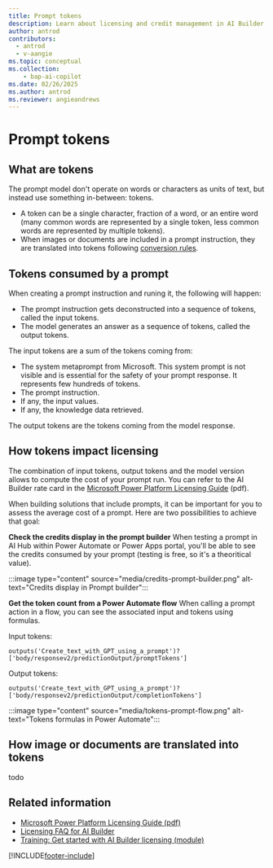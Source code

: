 ```yaml
---
title: Prompt tokens
description: Learn about licensing and credit management in AI Builder.
author: antrod
contributors:
  - antrod
  - v-aangie
ms.topic: conceptual
ms.collection: 
    - bap-ai-copilot
ms.date: 02/26/2025
ms.author: antrod
ms.reviewer: angieandrews
---
```


# Prompt tokens
## What are tokens
The prompt model don't operate on words or characters as units of text, but instead use something in-between: tokens.
- A token can be a single character, fraction of a word, or an entire word (many common words are represented by a single token, less common words are represented by multiple tokens).
- When images or documents are included in a prompt instruction, they are translated into tokens following [conversion rules](#conversion-rules-for-images-and-documents).

## Tokens consumed by a prompt
When creating a prompt instruction and runing it, the following will happen:
- The prompt instruction gets deconstructed into a sequence of tokens, called the input tokens.
- The model generates an answer as a sequence of tokens, called the output tokens. 

The input tokens are a sum of the tokens coming from:
- The system metaprompt from Microsoft. This system prompt is not visible and is essential for the safety of your prompt response. It represents few hundreds of tokens.
- The prompt instruction.
- If any, the input values.
- If any, the knowledge data retrieved.

The output tokens are the tokens coming from the model response.

## How tokens impact licensing
The combination of input tokens, output tokens and the model version allows to compute the cost of your prompt run. You can refer to the AI Builder rate card in the [Microsoft Power Platform Licensing Guide](https://go.microsoft.com/fwlink/?linkid=2085130) (pdf).

When building solutions that include prompts, it can be important for you to assess the average cost of a prompt. Here are two possibilities to achieve that goal:

**Check the credits display in the prompt builder**
When testing a prompt in AI Hub within Power Automate or Power Apps portal, you'll be able to see the credits consumed by your prompt (testing is free, so it's a theoritical value).

:::image type="content" source="media/credits-prompt-builder.png" alt-text="Credits display in Prompt builder":::

**Get the token count from a Power Automate flow**
When calling a prompt action in a flow, you can see the associated input and tokens using formulas.

Input tokens:
```
outputs('Create_text_with_GPT_using_a_prompt')?['body/responsev2/predictionOutput/promptTokens']
```

Output tokens:
```
outputs('Create_text_with_GPT_using_a_prompt')?['body/responsev2/predictionOutput/completionTokens']
```

:::image type="content" source="media/tokens-prompt-flow.png" alt-text="Tokens formulas in Power Automate":::

## How image or documents are translated into tokens
todo

## Related information

- [Microsoft Power Platform Licensing Guide (pdf)](https://go.microsoft.com/fwlink/?LinkId=2085130)
- [Licensing FAQ for AI Builder](/power-platform/admin/powerapps-flow-licensing-faq#ai-builder)
- [Training: Get started with AI Builder licensing (module)](/training/modules/get-started-with-ai-builder-licensing/)


[!INCLUDE[footer-include](includes/footer-banner.md)]
